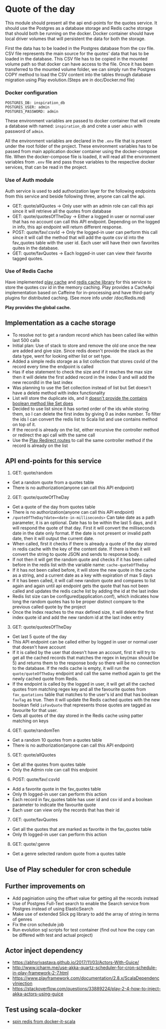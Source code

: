 # Quote of the day

This module should present all the api end-points for the quotes service. It should use the Postgres as a database storage and Redis cache storage that should both be running on the docker. Docker container should have local driver volumes that will persistent the data for both the storage.

First the data has to be loaded in the Postgres database from the csv file. CSV file represents the main source for the quotes' data that has to be loaded in the database. This CSV file has to be copied in the mounted volume path so that docker can have access to the file. Once it has been transferred to the mounted volume folder, we can simply run the Postgres COPY method to load the CSV content into the tables through database migration using Play evolution.(Steps are in doc/Docker.md file)

### Docker configuration

```
POSTGRES_DB: inspiration_db
POSTGRES_USER: admin
POSTGRES_PASSWORD: admin
```

These environment variables are passed to docker container that will create a database with named: `inspiration_db` and crete a user `admin` with password of `admin`.

All the environment variables are declared in the `.env` file that is present under the root folder of the project. These environment variables has to be passed from main application docker container using the docker-compose file. When the docker-compose file is loaded, it will read all the environment variables from `.env` file and pass those variables to the respective docker services, that can be read in the project.

### Use of Auth module

Auth service is used to add authorization layer for the following endpoints from this service and beside following three, anyone can call the api.

- GET:  quote/allQuotes -> Only user with an admin role can call this api since it will retrieve all the quotes from database
- GET:  quote/quotesOfTheDay -> Either a logged in user or normal user that has no account can call this API endpoint. Depending on the logged in info, this api endpoint will return different response.
- POST: quote/fav/:csvId -> Only the logged-in user can perform this call since it will call the method that will add the quote csv id into the fav_quotes table with the user id. Each user will have their own favorites quites in the database.
- GET:  quote/favQuotes -> Each logged-in user can view their favorite tagged quotes.

### Use of Redis Cache

Have implemented [play cache](https://www.playframework.com/documentation/2.8.x/ScalaCache) and [redis cache library](https://github.com/KarelCemus/play-redis) for this service to store the quotes csv id in the memory caching. Play provides a CacheApi implementation based on Caffeine for in-processing and have third-party plugins for distributed caching. (See more info under /doc/Redis.md)

**Play provides the global cache.**

## Implementation as a cache storage

- To resolve not to get a random record which has been called like within last 500 calls
- Initial plan: Use of stack to store and remove the old one once the new are added and give size. Since redis doesn't provide the stack as the data type, went for looking either list or set type.
- Added a simple redis storage as a list collection that stores csvId of the record every time the endpoint is called
- Has if else statement to check the size and if it reaches the max size then it will delete the first added record in the index 0 and will add the new recordId in the last index
- Was planning to use the Set collection instead of list but Set doesn't have a delete method with index functionality
- List will store the duplicate ids, and it [doesn't provide the contains boolean method like Set does](https://stackoverflow.com/questions/9312838/checking-if-a-value-exists-in-a-list-already-redis/25368572)
- Decided to use list since it has sorted order of the ids while storing them, so I can delete the first index by giving 0 as index number. To filter the ids I can convert the redis list to Scala list and use contains method on top of it.
- If the record is already on the list, either recursive the controller method or redirect the api call with the same call
- Use the [Play Redirect routes](https://stackoverflow.com/questions/55289199/the-generated-route-files-of-play-framework-are-re-generated-automatically-even) to call the same controller method if the record is already on the list

## API end-points for this service

1. GET:  quote/random

* Get a random quote from a quotes table
* There is no authorization(anyone can call this API endpoint)

2. GET:  quote/quoteOfTheDay

- Get a quote of the day from quotes table
- There is no authorization(anyone can call this API endpoint)
- `/quoteOfTheDay?date=<date-in-milliseconds>` Can take date as a path parameter, it is an optional. Date has to be within the last 5 days, and it will respond the quote of that day. First it will convert the milliseconds date in the date only format. If the date is not present or invalid path date, then it will output the current date.
- When called, first it checks if there is already a quote of the day stored in redis cache with the key of the content date. If there is then it will convert the string to quote JSON and sends to response body.
- If not then it will get the random quote and checks if it has been called before in the redis list with the variable name: `cache-quoteOfTheDay`
- If it has not been called before, it will store the new quote in the cache as a string, and a current date as a key with expiration of max 5 days
- If it has been called, it will call new random quote and compares to list again and again until api endpoint gets the quote that has not been called and updates the redis cache list by adding the id at the last index
- Redis list size can be configured(application.conf), which indicates how long the random quotes has to be proper distinct compare to the previous called quote by the project
- Once the Index reaches to the max defined size, it will delete the first index quote id and add the new random id at the last index entry

3. GET:  quote/quotesOfTheDay

- Get last 5 quote of the day
- This API endpoint can be called either by logged in user or normal user that doesn't have account
- If it is called by the user that doesn't have an account, first it will try to get all the cached records that matches the regex in key(max should be 5) and returns them to the response body so there will be no connection to the database. If the redis cache is empty, it will run the `quote/quoteOfTheDay` endpoint and call the same method again to get the newly cached quote from Redis.
- If the endpoint is called by the logged in user, it will get all the cached quotes from matching regex key and all the favourite quotes from `fav_quotations` table that matches to the user's id and that has boolean `favTag` as true. Then it will update the Redis cached quotes with the new boolean field `isFavQuote` that represents those quotes are tagged as favourite for that user.
- Gets all quotes of the day stored in the Redis cache using patter matching on keys

4. GET:  quote/randomTen

- Get a random 10 quotes from a quotes table
- There is no authorization(anyone can call this API endpoint)

5. GET:  quote/allQuotes

- Get all the quotes from quotes table
- Only the Admin role can call this endpoint

6. POST: quote/fav/:csvId

- Add a favorite quote in the fav_quotes table
- Only th logged-in user can perform this action
- Each record in fav_quotes table has user id and csv id and a boolean parameter to indicate the favourite quote
- Each user can view only the records that has their id

7. GET:  quote/favQuotes

- Get all the quotes that are marked as favorite in the fav_quotes table
- Only th logged-in user can perform this action

8. GET:  quote/:genre

- Get a genre selected random quote from a quotes table

## Use of Play scheduler for cron schedule

## Further improvements on

- Add paginiation using the offset value for getting all the records instead
- Use of Postgres Full-Text search to enable the Search service from Postgres instead of using ElasticSearch
- Make use of extended Slick pg library to add the array of string in terms of genres
- Fix the cron schedule job
- Run evolution sql scripts for test container (find out how the copy can be differed with test and actual project)

## Actor inject dependency

- https://abhsrivastava.github.io/2017/11/03/Actors-With-Guice/
- http://www.icharm.me/use-akka-quartz-scheduler-for-cron-schedule-in-play-framework-2-7.html
- https://www.playframework.com/documentation/2.8.x/ScalaDependencyInjection
- https://stackoverflow.com/questions/33889224/play-2-4-how-to-inject-akka-actors-using-guice

## Test using scala-docker

- [spin redis from docker-it-scala](https://stackoverflow.com/questions/48510658/spin-redis-from-docker-it-scala/49436687)
